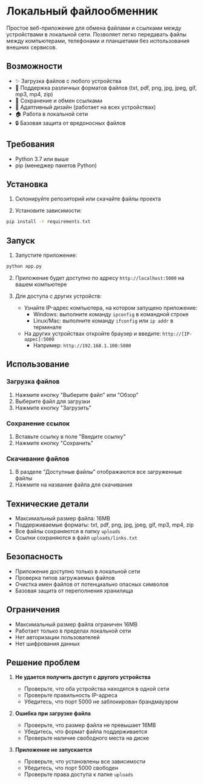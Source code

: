 # Локальный файлообменник

Простое веб-приложение для обмена файлами и ссылками между устройствами в локальной сети. Позволяет легко передавать файлы между компьютерами, телефонами и планшетами без использования внешних сервисов.

## Возможности

- ✨ Загрузка файлов с любого устройства
- 📎 Поддержка различных форматов файлов (txt, pdf, png, jpg, jpeg, gif, mp3, mp4, zip)
- 🔗 Сохранение и обмен ссылками
- 📱 Адаптивный дизайн (работает на всех устройствах)
- 🏠 Работа в локальной сети
- 🔒 Базовая защита от вредоносных файлов

## Требования

- Python 3.7 или выше
- pip (менеджер пакетов Python)

## Установка

1. Склонируйте репозиторий или скачайте файлы проекта

2. Установите зависимости:
```bash
pip install -r requirements.txt
```

## Запуск

1. Запустите приложение:
```bash
python app.py
```

2. Приложение будет доступно по адресу `http://localhost:5000` на вашем компьютере

3. Для доступа с других устройств:
   - Узнайте IP-адрес компьютера, на котором запущено приложение:
     - Windows: выполните команду `ipconfig` в командной строке
     - Linux/Mac: выполните команду `ifconfig` или `ip addr` в терминале
   - На других устройствах откройте браузер и введите: `http://[IP-адрес]:5000`
     - Например: `http://192.168.1.100:5000`

## Использование

### Загрузка файлов

1. Нажмите кнопку "Выберите файл" или "Обзор"
2. Выберите файл для загрузки
3. Нажмите кнопку "Загрузить"

### Сохранение ссылок

1. Вставьте ссылку в поле "Введите ссылку"
2. Нажмите кнопку "Сохранить"

### Скачивание файлов

1. В разделе "Доступные файлы" отображаются все загруженные файлы
2. Нажмите на название файла для скачивания

## Технические детали

- Максимальный размер файла: 16MB
- Поддерживаемые форматы: txt, pdf, png, jpg, jpeg, gif, mp3, mp4, zip
- Все файлы сохраняются в папку `uploads`
- Ссылки сохраняются в файл `uploads/links.txt`

## Безопасность

- Приложение доступно только в локальной сети
- Проверка типов загружаемых файлов
- Очистка имен файлов от потенциально опасных символов
- Базовая защита от переполнения хранилища

## Ограничения

- Максимальный размер файла ограничен 16MB
- Работает только в пределах локальной сети
- Нет авторизации пользователей
- Нет шифрования данных

## Решение проблем

1. **Не удается получить доступ с другого устройства**
   - Проверьте, что оба устройства находятся в одной сети
   - Проверьте правильность IP-адреса
   - Убедитесь, что порт 5000 не заблокирован брандмауэром

2. **Ошибка при загрузке файла**
   - Проверьте, что размер файла не превышает 16MB
   - Убедитесь, что формат файла поддерживается
   - Проверьте наличие свободного места на диске

3. **Приложение не запускается**
   - Проверьте, что установлены все зависимости
   - Убедитесь, что порт 5000 свободен
   - Проверьте права доступа к папке `uploads` 